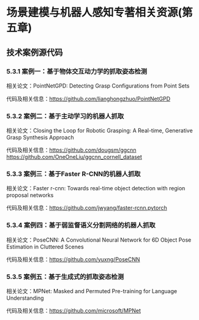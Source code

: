 # 场景建模与机器人感知专著相关资源(第五章)

## 技术案例源代码
### 5.3.1 案例一：基于物体交互动力学的抓取姿态检测
相关论文：PointNetGPD: Detecting Grasp Configurations from Point Sets

代码及相关信息：https://github.com/lianghongzhuo/PointNetGPD

### 5.3.2 案例二：基于主动学习的机器人抓取
相关论文：Closing the Loop for Robotic Grasping: A Real-time, Generative Grasp Synthesis Approach

代码及相关信息：https://github.com/dougsm/ggcnn
https://github.com/OneOneLiu/ggcnn_cornell_dataset

### 5.3.3 案例三：基于Faster R-CNN的机器人抓取
相关论文：Faster r-cnn: Towards real-time object detection with region proposal networks

代码及相关信息：https://github.com/jwyang/faster-rcnn.pytorch 

### 5.3.4 案例四：基于弱监督语义分割网络的机器人抓取
相关论文：PoseCNN: A Convolutional Neural Network for 6D Object Pose Estimation in Cluttered Scenes

代码及相关信息：https://github.com/yuxng/PoseCNN 

### 5.3.5 案例五：基于生成式的抓取姿态检测
相关论文：MPNet: Masked and Permuted Pre-training for Language Understanding

代码及相关信息：https://github.com/microsoft/MPNet 
